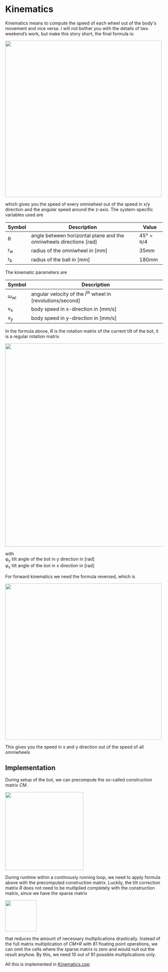 # Kinematics

Kinematics means to compute the speed of each wheel out of the body's movement and vice versa.
I will not bother you with the details of two weekend’s work, but make this story short, the final formula is:

<img width="500" src="../images/kinematics/image001.png" >


which gives you the speed of every omniwheel out of the speed in x/y direction and the angular speed around the z-axis.
The system-specific variables used are

| Symbol        | Description                                                              |       Value |
|-------------- |--------------------------------------------------------------------------|------------ |
| θ             | angle between horizontal plane and the omniwheels directions [rad]       | 45° = π/4   |
| r<sub>w</sub> | radius of the omniwheel in [mm]                                          | 35mm        |
| r<sub>b</sub> | radius of the ball in [mm]                                               | 180mm       |

The kinematic parameters are 

| Symbol          | Description                                                                   |       
|-------------- |---------------------------------------------------------------------------------|
| ω<sub>wi</sub>| angular velocity of the i<sup>th</sup> wheel in [revolutions/second]            |
| v<sub>x</sub> | body speed in x-direction in [mm/s]							                  |
| v<sub>y</sub> | body speed in y-direction in [mm/s]							                  |

In the formula above, <i>R</i> is the rotation matrix of the current tilt of the bot, it is a regular rotation matrix 

<img width="650" src="../images/kinematics/image021.png" >

with <br>
φ<sub>y</sub> tilt angle of the bot in y direction in [rad]<br>	
φ<sub>x</sub> tilt angle of the bot in x direction in [rad]

For forward kinematics we need the formula reversed, which is

<img  width="500" src="../images/kinematics/image027.png" >

This gives you the speed in x and y direction out of the speed of all omniwheels

## Implementation

During setup of the bot, we can precompute the so-called construction matrix <i>CM</i>.

<img  width="250" src="../images/kinematics/image031.png" >

During runtime within a continously running loop, we need to apply formula above with the precomputed construction matrix. Luckily, the tilt correction matrix <i>R</i> does not need to be multiplied completely with the construction matrix, since we have the sparse matrix

<img  width="100" src="../images/kinematics/image033.png" >

that reduces the amount of necessary multiplications drastically. Instead of the full matrix multiplication of <i>CM*R</i> with 81 floating point operations,  we can omit the cells where the sparse matrix is zero and would null out the result anyhow. By this, we need 10 out of 81 possible multiplications only.


All this is implemented in [Kinematics.cpp](https://github.com/jochenalt/ondine/tree/master/code/BotController/Kinematics.cpp)
